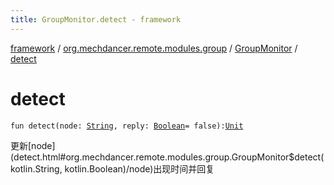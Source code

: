 ```yaml
---
title: GroupMonitor.detect - framework
---
```


[framework](../../index.html) / [org.mechdancer.remote.modules.group](../index.html) / [GroupMonitor](index.html) / [detect](./detect.html)

# detect

`fun detect(node: `[`String`](https://kotlinlang.org/api/latest/jvm/stdlib/kotlin/-string/index.html)`, reply: `[`Boolean`](https://kotlinlang.org/api/latest/jvm/stdlib/kotlin/-boolean/index.html)` = false): `[`Unit`](https://kotlinlang.org/api/latest/jvm/stdlib/kotlin/-unit/index.html)

更新[node](detect.html#org.mechdancer.remote.modules.group.GroupMonitor$detect(kotlin.String, kotlin.Boolean)/node)出现时间并回复

